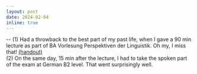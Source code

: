 ```yaml
---
layout: post
date: 2024-02-04
inline: true
---
```


-- (1) Had a throwback to the best part of my past life, when I gave a 90 min lecture as part of BA Vorlesung Perspektiven der Linguistik. Oh my, I miss that! <a href="assets/pdf/perspektiven_translation_handout.pdf" target="blank">(handout)</a><br>
(2) On the same day, 15 min after the lecture, I had to take the spoken part of the exam at German B2 level. That went surprisingly well.


